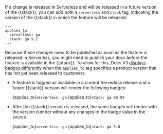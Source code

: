 If a change is released in Serverless and will be released in a future version of the {{stack}}, you can add both a `serverless` and `stack` tag, indicating the version of the {{stack}} in which the feature will be released:

```
---
applies_to:
  serverless: ga
  stack: ga 9.2
---
```

Because these changes need to be published as soon as the feature is released in Serverless, you might need to publish your docs before the feature is available in the {{stack}}. To allow for this, Docs V3 [displays badges differently](../contribute/how-to/cumulative-docs/index.md#how-do-these-tags-behave-in-the-output) when the `applies_to` tag specifies a product version that has not yet been released to customers.

* A feature is tagged as available in a current Serverless release and a future {{stack}} version will render the following badges:

    {applies_to}`serverless: ga`
    {applies_to}`stack: ga 99.99`

* After the {{stack}} version is released, the same badges will render with the version number without any changes to the badge value in the source.

    {applies_to}`serverless: ga`
    {applies_to}`stack: ga 9.0`
